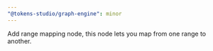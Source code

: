 ```yaml
---
"@tokens-studio/graph-engine": minor
---
```


Add range mapping node, this node lets you map from one range to another.
